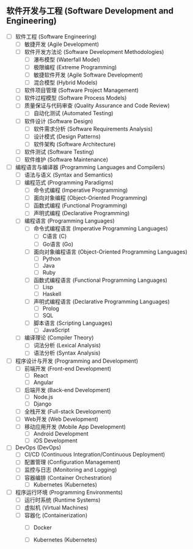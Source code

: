 ## 软件开发与工程 (Software Development and Engineering)

- [ ] 软件工程 (Software Engineering)
    - [ ] 敏捷开发 (Agile Development)
    - [ ] 软件开发方法论 (Software Development Methodologies)
        - [ ] 瀑布模型 (Waterfall Model)
        - [ ] 极限编程 (Extreme Programming)
        - [ ] 敏捷软件开发 (Agile Software Development)
        - [ ] 混合模型 (Hybrid Models)
    - [ ] 软件项目管理 (Software Project Management)
    - [ ] 软件过程模型 (Software Process Models)
    - [ ] 质量保证与代码审查 (Quality Assurance and Code Review)
        - [ ] 自动化测试 (Automated Testing)
    - [ ] 软件设计 (Software Design)
        - [ ] 软件需求分析 (Software Requirements Analysis)
        - [ ] 设计模式 (Design Patterns)
        - [ ] 软件架构 (Software Architecture)
    - [ ] 软件测试 (Software Testing)
    - [ ] 软件维护 (Software Maintenance)
- [ ] 编程语言与编译器 (Programming Languages and Compilers)
    - [ ] 语法与语义 (Syntax and Semantics)
    - [ ] 编程范式 (Programming Paradigms)
        - [ ] 命令式编程 (Imperative Programming)
        - [ ] 面向对象编程 (Object-Oriented Programming)
        - [ ] 函数式编程 (Functional Programming)
        - [ ] 声明式编程 (Declarative Programming)
    - [ ] 编程语言 (Programming Languages)
        - [ ] 命令式编程语言 (Imperative Programming Languages)
            - [ ] C语言 (C)
            - [ ] Go语言 (Go)
        - [ ] 面向对象编程语言 (Object-Oriented Programming Languages)
            - [ ] Python
            - [ ] Java
            - [ ] Ruby
        - [ ] 函数式编程语言 (Functional Programming Languages)
            - [ ] Lisp
            - [ ] Haskell
        - [ ] 声明式编程语言 (Declarative Programming Languages)
            - [ ] Prolog
            - [ ] SQL
        - [ ] 脚本语言 (Scripting Languages)
            - [ ] JavaScript
    - [ ] 编译理论 (Compiler Theory)
        - [ ] 词法分析 (Lexical Analysis)
        - [ ] 语法分析 (Syntax Analysis)
- [ ] 程序设计与开发 (Programming and Development)
    - [ ] 前端开发 (Front-end Development)
        - [ ] React
        - [ ] Angular
    - [ ] 后端开发 (Back-end Development)
        - [ ] Node.js
        - [ ] Django
    - [ ] 全栈开发 (Full-stack Development)
    - [ ] Web开发 (Web Development)
    - [ ] 移动应用开发 (Mobile App Development)
        - [ ] Android Development
        - [ ] iOS Development
- [ ] DevOps (DevOps)
    - [ ] CI/CD (Continuous Integration/Continuous Deployment)
    - [ ] 配置管理 (Configuration Management)
    - [ ] 监控与日志 (Monitoring and Logging)
    - [ ] 容器编排 (Container Orchestration)
        - [ ] Kubernetes (Kubernetes)
- [ ] 程序运行环境 (Programming Environments)
    - [ ] 运行时系统 (Runtime Systems)
    - [ ] 虚拟机 (Virtual Machines)
    - [ ] 容器化 (Containerization)
        - [ ] Docker
        - [ ] Kubernetes (Kubernetes)

